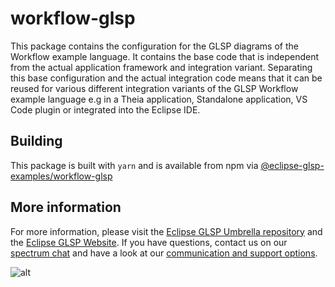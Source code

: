 # workflow-glsp

This package contains the configuration for the GLSP diagrams of the Workflow example language. It contains the base code that is independent from the actual application framework and integration variant. Separating this base configuration and the actual integration code means that it can be reused for various different integration variants of the GLSP Workflow example language e.g in a Theia application, Standalone application, VS Code plugin or integrated into the Eclipse IDE.

## Building

This package is built with `yarn` and is available from npm via [@eclipse-glsp-examples/workflow-glsp](https://www.npmjs.com/package/@eclipse-glsp-examples/worfklow-glsp)

## More information

For more information, please visit the [Eclipse GLSP Umbrella repository](https://github.com/eclipse-glsp/glsp) and the [Eclipse GLSP Website](https://www.eclipse.org/glsp/). If you have questions, contact us on our [spectrum chat](https://spectrum.chat/glsp/) and have a look at our [communication and support options](https://www.eclipse.org/glsp/contact/).

![alt](https://www.eclipse.org/glsp/images/diagramanimated.gif)
